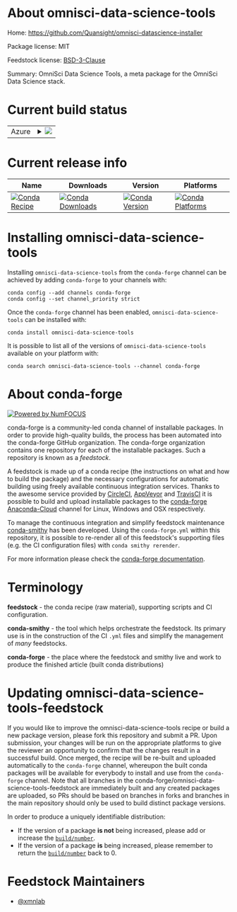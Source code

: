 About omnisci-data-science-tools
================================

Home: https://github.com/Quansight/omnisci-datascience-installer

Package license: MIT

Feedstock license: [BSD-3-Clause](https://github.com/conda-forge/omnisci-data-science-tools-feedstock/blob/master/LICENSE.txt)

Summary: OmniSci Data Science Tools, a meta package for the OmniSci Data Science stack.

Current build status
====================


<table>
    
  <tr>
    <td>Azure</td>
    <td>
      <details>
        <summary>
          <a href="https://dev.azure.com/conda-forge/feedstock-builds/_build/latest?definitionId=13558&branchName=master">
            <img src="https://dev.azure.com/conda-forge/feedstock-builds/_apis/build/status/omnisci-data-science-tools-feedstock?branchName=master">
          </a>
        </summary>
        <table>
          <thead><tr><th>Variant</th><th>Status</th></tr></thead>
          <tbody><tr>
              <td>linux_64</td>
              <td>
                <a href="https://dev.azure.com/conda-forge/feedstock-builds/_build/latest?definitionId=13558&branchName=master">
                  <img src="https://dev.azure.com/conda-forge/feedstock-builds/_apis/build/status/omnisci-data-science-tools-feedstock?branchName=master&jobName=linux&configuration=linux_64_" alt="variant">
                </a>
              </td>
            </tr><tr>
              <td>osx_64</td>
              <td>
                <a href="https://dev.azure.com/conda-forge/feedstock-builds/_build/latest?definitionId=13558&branchName=master">
                  <img src="https://dev.azure.com/conda-forge/feedstock-builds/_apis/build/status/omnisci-data-science-tools-feedstock?branchName=master&jobName=osx&configuration=osx_64_" alt="variant">
                </a>
              </td>
            </tr>
          </tbody>
        </table>
      </details>
    </td>
  </tr>
</table>

Current release info
====================

| Name | Downloads | Version | Platforms |
| --- | --- | --- | --- |
| [![Conda Recipe](https://img.shields.io/badge/recipe-omnisci--data--science--tools-green.svg)](https://anaconda.org/conda-forge/omnisci-data-science-tools) | [![Conda Downloads](https://img.shields.io/conda/dn/conda-forge/omnisci-data-science-tools.svg)](https://anaconda.org/conda-forge/omnisci-data-science-tools) | [![Conda Version](https://img.shields.io/conda/vn/conda-forge/omnisci-data-science-tools.svg)](https://anaconda.org/conda-forge/omnisci-data-science-tools) | [![Conda Platforms](https://img.shields.io/conda/pn/conda-forge/omnisci-data-science-tools.svg)](https://anaconda.org/conda-forge/omnisci-data-science-tools) |

Installing omnisci-data-science-tools
=====================================

Installing `omnisci-data-science-tools` from the `conda-forge` channel can be achieved by adding `conda-forge` to your channels with:

```
conda config --add channels conda-forge
conda config --set channel_priority strict
```

Once the `conda-forge` channel has been enabled, `omnisci-data-science-tools` can be installed with:

```
conda install omnisci-data-science-tools
```

It is possible to list all of the versions of `omnisci-data-science-tools` available on your platform with:

```
conda search omnisci-data-science-tools --channel conda-forge
```


About conda-forge
=================

[![Powered by NumFOCUS](https://img.shields.io/badge/powered%20by-NumFOCUS-orange.svg?style=flat&colorA=E1523D&colorB=007D8A)](http://numfocus.org)

conda-forge is a community-led conda channel of installable packages.
In order to provide high-quality builds, the process has been automated into the
conda-forge GitHub organization. The conda-forge organization contains one repository
for each of the installable packages. Such a repository is known as a *feedstock*.

A feedstock is made up of a conda recipe (the instructions on what and how to build
the package) and the necessary configurations for automatic building using freely
available continuous integration services. Thanks to the awesome service provided by
[CircleCI](https://circleci.com/), [AppVeyor](https://www.appveyor.com/)
and [TravisCI](https://travis-ci.com/) it is possible to build and upload installable
packages to the [conda-forge](https://anaconda.org/conda-forge)
[Anaconda-Cloud](https://anaconda.org/) channel for Linux, Windows and OSX respectively.

To manage the continuous integration and simplify feedstock maintenance
[conda-smithy](https://github.com/conda-forge/conda-smithy) has been developed.
Using the ``conda-forge.yml`` within this repository, it is possible to re-render all of
this feedstock's supporting files (e.g. the CI configuration files) with ``conda smithy rerender``.

For more information please check the [conda-forge documentation](https://conda-forge.org/docs/).

Terminology
===========

**feedstock** - the conda recipe (raw material), supporting scripts and CI configuration.

**conda-smithy** - the tool which helps orchestrate the feedstock.
                   Its primary use is in the construction of the CI ``.yml`` files
                   and simplify the management of *many* feedstocks.

**conda-forge** - the place where the feedstock and smithy live and work to
                  produce the finished article (built conda distributions)


Updating omnisci-data-science-tools-feedstock
=============================================

If you would like to improve the omnisci-data-science-tools recipe or build a new
package version, please fork this repository and submit a PR. Upon submission,
your changes will be run on the appropriate platforms to give the reviewer an
opportunity to confirm that the changes result in a successful build. Once
merged, the recipe will be re-built and uploaded automatically to the
`conda-forge` channel, whereupon the built conda packages will be available for
everybody to install and use from the `conda-forge` channel.
Note that all branches in the conda-forge/omnisci-data-science-tools-feedstock are
immediately built and any created packages are uploaded, so PRs should be based
on branches in forks and branches in the main repository should only be used to
build distinct package versions.

In order to produce a uniquely identifiable distribution:
 * If the version of a package **is not** being increased, please add or increase
   the [``build/number``](https://docs.conda.io/projects/conda-build/en/latest/resources/define-metadata.html#build-number-and-string).
 * If the version of a package **is** being increased, please remember to return
   the [``build/number``](https://docs.conda.io/projects/conda-build/en/latest/resources/define-metadata.html#build-number-and-string)
   back to 0.

Feedstock Maintainers
=====================

* [@xmnlab](https://github.com/xmnlab/)

